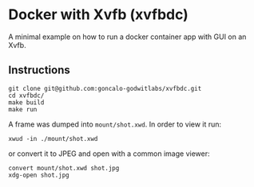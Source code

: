 # Docker with Xvfb (xvfbdc)

A minimal example on how to run a docker container app with GUI on an Xvfb.

## Instructions

```
git clone git@github.com:goncalo-godwitlabs/xvfbdc.git
cd xvfbdc/
make build
make run
```

A frame was dumped into `mount/shot.xwd`. In order to view it run:

```
xwud -in ./mount/shot.xwd
```

or convert it to JPEG and open with a common image viewer:

```
convert mount/shot.xwd shot.jpg
xdg-open shot.jpg
```
